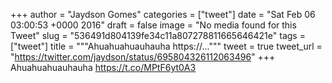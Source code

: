 
+++
author = "Jaydson Gomes"
categories = ["tweet"]
date = "Sat Feb 06 03:00:53 +0000 2016"
draft = false
image = "No media found for this Tweet"
slug = "536491d804139fe34c11a807278811665646421e"
tags = ["tweet"]
title = """Ahuahuahuauhauha https://..."""
tweet = true
tweet_url = "https://twitter.com/jaydson/status/695804326112063496"
+++
Ahuahuahuauhauha https://t.co/MPtF6yt0A3
